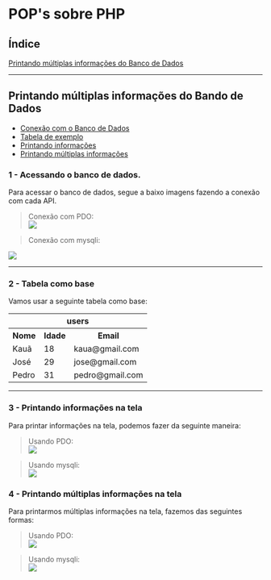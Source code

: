 # POP's sobre PHP

## Índice

<a href="#printando-informacoes-na-tela">Printando múltiplas informações do Banco de Dados</a>

<hr>

## <strong id="printando-informacoes-na-tela">Printando múltiplas informações do Bando de Dados</strong>

<ul>
<li><a href="#connection">Conexão com o Banco de Dados</a>
<li><a href="#base-table">Tabela de exemplo</a>
<li><a href="#echo-info">Printando informações</a>
<li><a href="#echo-infos">Printando múltiplas informações</a>
</ul>

### 1 - <strong id="connection">Acessando o banco de dados.</strong>

Para acessar o banco de dados, segue a baixo imagens fazendo a conexão com cada API.

>Conexão com PDO:<br>
<img src="https://user-images.githubusercontent.com/82785675/163046815-04761baf-f439-469f-9c0e-2cb31f82e569.png"><br>

>Conexão com mysqli:<br>
<img src="https://user-images.githubusercontent.com/82785675/163047549-6d3a903e-a297-4520-a94c-977e4b088c8e.png">

<hr>

### 2 - <strong id="base-table">Tabela como base</strong>

Vamos usar a seguinte tabela como base:

<table>
<tr><th colspan="3" text-align="center">users</th></tr>
<tr><th>Nome</th><th>Idade</th><th>Email</th></tr>
<tr><td>Kauã</td><td>18</td><td>kaua@gmail.com</td></tr>
<tr><td>José</td><td>29</td><td>jose@gmail.com</td></tr>
<tr><td>Pedro</td><td>31</td><td>pedro@gmail.com</td></tr>
</table>

<hr>

### 3 - <strong id="echo-info">Printando informações na tela</strong>

Para printar informações na tela, podemos fazer da seguinte maneira:

>Usando PDO:<br>
<img src="https://user-images.githubusercontent.com/82785675/163175955-9258cf04-3523-44a4-b40a-13ec3c546dce.png"><br>

>Usando mysqli:<br>
<img src="https://user-images.githubusercontent.com/82785675/163176085-ea5f4c4a-26a1-4633-a5de-03719bd1622a.png"><br>

### 4 - <strong id="echo-infos">Printando múltiplas informações na tela</strong>

Para printarmos múltiplas informações na tela, fazemos das seguintes formas:

>Usando PDO:<br>
<img src="https://user-images.githubusercontent.com/82785675/163180778-6c8e1af1-d412-488f-9c2e-208ca494134a.png"><br>

>Usando mysqli:<br>
<img src="https://user-images.githubusercontent.com/82785675/163180312-60a28fa7-daf9-4f37-ba6c-8ea345284c9f.png"><br>